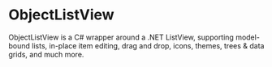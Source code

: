 # ObjectListView
ObjectListView is a C# wrapper around a .NET ListView, supporting model-bound lists, in-place item editing, drag and drop, icons, themes, trees &amp; data grids, and much more.
